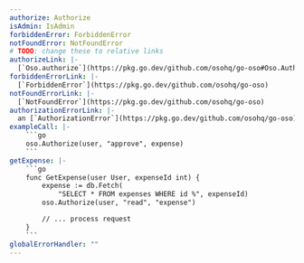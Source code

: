 ```yaml
---
authorize: Authorize
isAdmin: IsAdmin
forbiddenError: ForbiddenError
notFoundError: NotFoundError
# TODO: change these to relative links
authorizeLink: |-
  [`Oso.authorize`](https://pkg.go.dev/github.com/osohq/go-oso#Oso.Authorize)
forbiddenErrorLink: |-
  [`ForbiddenError`](https://pkg.go.dev/github.com/osohq/go-oso)
notFoundErrorLink: |-
  [`NotFoundError`](https://pkg.go.dev/github.com/osohq/go-oso)
authorizationErrorLink: |-
  an [`AuthorizationError`](https://pkg.go.dev/github.com/osohq/go-oso)
exampleCall: |-
    ```go
    oso.Authorize(user, "approve", expense)
    ```
getExpense: |-
    ```go
    func GetExpense(user User, expenseId int) {
        expense := db.Fetch(
            "SELECT * FROM expenses WHERE id %", expenseId)
        oso.Authorize(user, "read", "expense")

        // ... process request
    }
    ```
globalErrorHandler: ""
---
```

